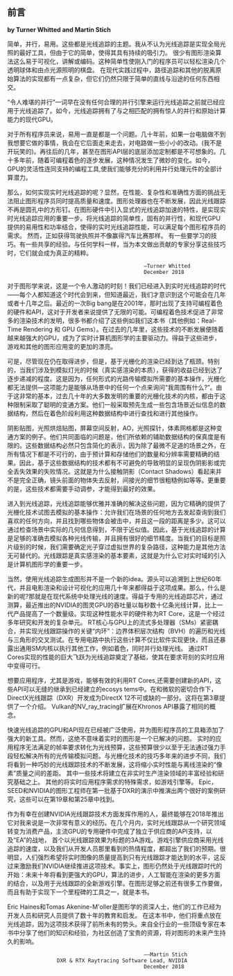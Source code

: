 ## 前言
**by Turner Whitted and Martin Stich**

简单，并行，易用。这些都是光线追踪的主题。我从不认为光线追踪是实现全局光照的最好工具，但由于它的简单，使得其具有持续的吸引力。 很少有图形渲染算法这么易于可视化，讲解或编码。这种简单性使刚入门的程序员可以轻松渲染几个透明球体和由点光源照明的棋盘。 在现代实践过程中，路径追踪和其他的脱离原始算法的实现都有一点复杂，但它们仍然只限于简单的直线与沿途的任何东西相交。

“令人难堪的并行”一词早在没有任何合理的并行引擎来运行光线追踪之前就已经应用于光线追踪了。如今，光线追踪拥有了与之相匹配的拥有惊人的并行和原始计算能力的现代GPU。

对于所有程序员来说，易用一直是都是一个问题。几十年前，如果一台电脑做不到我想要它做的事情，我会在它后面走来走去，对电路做一些小小的改动。(我不是开玩笑的)。再往后的几年，甚至在图形API层的底层添加定制都是不可想象的。几十多年前，随着可编程着色的逐步发展，这种情况发生了微妙的变化。如今，GPU的灵活性连同支持的编程工具,使我们能够充分的利用并行处理元件的全部计算潜力。

那么，如何实现实时光线追踪的呢？显然，在性能、复杂性和准确性方面的挑战无法阻止图形程序员同时提高质量和速度。图形处理器也在不断发展，因此光线跟踪不再是圆孔中的方形钉。在图形硬件中引入显式的光线追踪加速的特性，是实现实时光线追踪应用的重要一步。将光线追踪的简单性，固有的并行性，和现代GPU提供的易用性和功率结合，使得的实时光线追踪性能，可以满足每个图形程序员的需求。 然而，正如获得驾驶执照并不像赢得汽车比赛那样。 有一些要学习的技巧。有一些共享的经验。与任何学科一样，当为本文做出贡献的专家分享这些技巧时，它们就会成为真正的精粹。

                                                —Turner Whitted
                                                December 2018  

对于图形学来说，这是一个令人激动的时刻！我们已经进入到实时光线追踪的时代——每个人都知道这个时代会到来，但知道最近，我们才意识到这个可能会在几年或者十几年之后。最近的一次Big bang是在2001年，那时出现了支持可编程着色的硬件和API，这对于开发者来说提供了无限的可能。可编程着色技术促进了非常多的渲染技术的发明，很多书都介绍了这些例如我们这本书（其他例如：Real-Time Rendering 和 GPU Gems）。在过去的几年里，这些技术的不断发展便随着越来越强大的GPU，成为了实时计算机图形学的主要驱动力。得益于这些进步，游戏和其他的图形应用变的更加的漂亮。

可是，尽管现在仍在取得进步，但是，基于光栅化的渲染已经到达了瓶颈。特别的，当我们涉及到模拟灯光的时候（真实感渲染的本质），获得的收益已经到达了逐步递减的程度。这是因为，任何形式的光路传输模拟所需要的基本操作，光栅化都无法提供—这项能力是能够从场景中的任何一个点来询问“我周围有什么?”。由于这非常的基本，过去几十年的大多数发明的重要的光栅化技术的内核，都由于这种限制采取了聪明的变通方案。他们一般采取预先生成一些包含场景近似信息的数据结构，然后在着色阶段利用这种数据结构中进行查找和进行其他操作。

阴影贴图，光照烘焙贴图，屏幕空间反射，AO，光照探针，体素网格都是这种变通方案的例子。他们共同面临的问题是，他们所依赖的辅助数据结构的保真度是有限的。这些数据结构必然只包含简化的表示，因为除了最微不足道的场景之外，在所有情况下都是不可行的，由于预计算和存储他们的数量和分辨率需要精确的结果。因此，基于这些数据结构的技术都有不可避免的导致明显的呈现伪阴影影或完全丢失效果的失败情况。这就是为什么接触阴影（Contact Shadows）看起来并不是完全正确，镜头前面的物体失去反射，间接光的细节很粗糙例如等等。更重要的是，这些技术都需要手动调参，才能得到最好的效果。

进入到光线追踪，光线追踪能够优雅并准确的解决这些问题，因为它精确的提供了光栅化技术试图去模拟的基本操作：允许我们在场景的任何地方去发起查询到我们喜欢的任何方向，并且找到哪些物体会被击中，并且这一段的距离是多少。这可以通过检查场景中实际的几何信息得到，不限于近似值。因此，基于光线追踪的计算是足够的准确去模拟各种光线传输，并且拥有很好的细节精度。当我们的目标是照片级别的时候，我们需要确定光子穿过虚拟世界的复杂路径，这种能力是其他方法无可替代的。光线跟踪是真实感渲染的基本要素，这就是为什么它对实时域的引入是计算机图形学的重要一步。

当然，使用光线追踪生成图形并不是一个新的idea。源头可以追溯到上世纪60年代，并且电影渲染和设计可视化的应用几十年来都得益于这项成果。那么，什么是新的呢?那就是在现代系统中处理光线的速度。得益于专用的光线追踪芯片，通过测算，最近推出的NVIDIA的图灵GPU的吞吐量以每秒数十亿条光线计算，比上一代产品提高了一个数量级。实现这种性能水平的硬件称为RT Core，这是一个经过多年研究和开发的复杂单元。 RT核心与GPU上的流式多处理器（SMs）紧密耦合，并实现光线跟踪操作的关键“内环”：边界体积层次结构（BVH）的遍历和光线与三角形的交叉测试。在专用电路中执行这些计算不仅比软件实现更快，而且还暴露出通用SM内核以执行其他工作，例如着色，同时并行处理光线。 通过RT Cores实现的性能的巨大飞跃为光线追踪奠定了基础，使其在要求苛刻的实时应用中变得可行。

想要应用程序，尤其是游戏，能够有效的利用RT Cores,还需要创建新的API，这些API可以无缝的继承到已经建立的ecosys tems中。在和微软的密切合作下，DirectX光线跟踪（DXR）开发成为DirectX 12不可或缺的一部分。这将在第3章提供了一个介绍。 Vulkan的NV_ray_tracing扩展在Khronos API暴露了相同的概念。

快速光线追踪的GPU和API现在已经被广泛使用，并为图形程序员的工具箱添加了强大的新工具。然而，这绝不意味着实时的图形是一个已解决的问题。 实时的应用程序无法满足的帧率要求转化为光线预算，这些预算很少以至于无法通过强力手段轻松解决所有的光传输模拟问题。与光栅化技术的技巧多年来的进步不同，我们将看到一种巧妙的光线跟踪技术的不断发展，这将缩小实时性能与离线渲染的“像素”质量之间的差距。 其中一些技术将建立在非实时生产渲染领域的丰富经验和研究基础之上。 其他的将实时应用程序需求的特殊需求，如游戏引擎等。 Epic，SEED和NVIDIA的图形工程师在第一批基于DXR的演示中推演出两个很好的案例研究，这些可以在第19章和第25章中找到。

作为有幸在创建NVIDIA光线跟踪技术方面发挥作用的人，最终能够在2018年推出它对我来说是一次非常有意义的经历。在几个月内，实时光线跟踪从一个研究领域转变为消费产品，主流GPU的专用硬件中完成了独立于供应商的API支持，以及“EA”的战地， 首个以光线跟踪效果为标题的3A游戏。游戏引擎供应商采用光线追踪的速度，以及我们从开发人员那里看到的热情程度，都超出了我们的预期。很明显，人们强烈希望将实时图像的质量提高到只有光线跟踪才能达到的水平，这反过来激励我们NVIDIA继续推进这项技术。事实上，图形仍然处于光线跟踪时代的开始：未来十年将看到更强大的GPU，算法的进步，人工智能在渲染的更多方面的结合，以及用于光线跟踪的全新游戏引擎。在图形足够之前还有很多工作要做，而且有助于实现下一个里程碑的工具之一，就是本书。

Eric Haines和Tomas Akenine-M'oller是图形学的资深人士，他们的工作已经为开发人员和研究人员提供了数十年的教育和启发。 在这本书中，他们将重点放在光线追踪，因为这项技术获得了前所未有的势头。来自全行业的一些顶级专家在本书中分享了他们的知识和经验，为社区创造了宝贵的资源，将对图形的未来产生持久的影响。

                                                ——Martin Stich
                    DXR & RTX Raytracing Software Lead, NVIDIA
                                                December 2018


